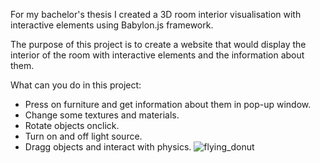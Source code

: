 For my bachelor's thesis I created a 3D room interior visualisation with interactive elements using Babylon.js framework.

The purpose of this project is to create a website that would display the interior of the room with interactive elements and the information about them.

What can you do in this project:
  - Press on furniture and get information about them in pop-up window.
  - Change some textures and materials.
  - Rotate objects onclick.
  - Turn on and off light source.
  - Dragg objects and interact with physics.
![flying_donut](https://user-images.githubusercontent.com/103639007/185748846-631033df-1b51-4b5f-8478-1a9f314d6d25.gif)

